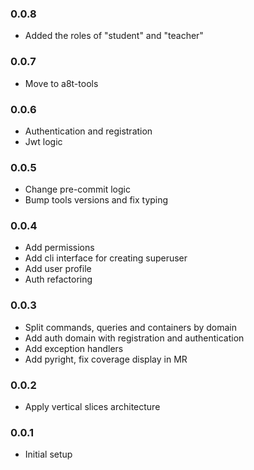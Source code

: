 ### 0.0.8

- Added the roles of "student" and "teacher"

### 0.0.7

- Move to a8t-tools

### 0.0.6

- Authentication and registration
- Jwt logic

### 0.0.5

- Change pre-commit logic
- Bump tools versions and fix typing

### 0.0.4

- Add permissions
- Add cli interface for creating superuser
- Add user profile
- Auth refactoring

### 0.0.3

- Split commands, queries and containers by domain
- Add auth domain with registration and authentication
- Add exception handlers
- Add pyright, fix coverage display in MR

### 0.0.2

- Apply vertical slices architecture

### 0.0.1

- Initial setup
